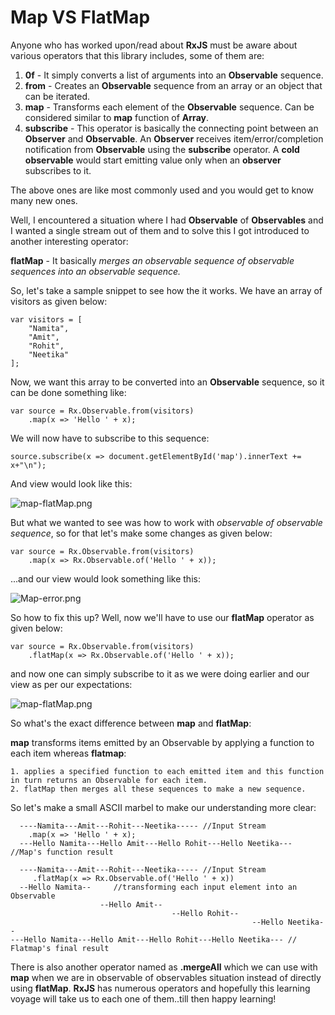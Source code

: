 # Map VS FlatMap

Anyone who has worked upon/read about **RxJS** must be aware about various operators that this library includes, some of them are:

1. **0f** - It simply converts a list of arguments into an **Observable** sequence.
2. **from** - Creates an **Observable** sequence from an array or an object that can be iterated.
3. **map** - Transforms each element of the **Observable** sequence. Can be considered similar to **map** function of **Array**.
4. **subscribe** - This operator is basically the connecting point between an **Observer** and **Observable**. An **Observer** receives item/error/completion notification from
 **Observable** using the **subscribe** operator. A **cold observable** would start emitting value only when an **observer** subscribes to it. 

The above ones are like most commonly used and you would get to know many new ones. 

Well, I encountered a situation where I had **Observable** of **Observables** and I wanted a single stream out of them and to solve this I got introduced to another interesting operator:

**flatMap** - It basically *merges an observable sequence of observable sequences into an observable sequence.*

So, let's take a sample snippet to see how the it works. We have an array of visitors as given below:

```
var visitors = [
    "Namita",
    "Amit",
    "Rohit",
    "Neetika"
];
```
 
 Now, we want this array to be converted into an **Observable** sequence, so it can be done something like:
 
 
``` 
var source = Rx.Observable.from(visitors)
    .map(x => 'Hello ' + x);
```
 
 We will now have to subscribe to this sequence:
 
```
source.subscribe(x => document.getElementById('map').innerText += x+"\n");
```

And view would look like this:

![map-flatMap.png](https://raw.githubusercontent.com/NamitaMalik/Map-vs-FlatMap/master/assets/map-flatMap.png)


But what we wanted to see was how to work with *observable of observable sequence*, so for that let's make some changes as given below:

```
var source = Rx.Observable.from(visitors)
    .map(x => Rx.Observable.of('Hello ' + x));
```

...and our view would look something like this:

![Map-error.png](https://raw.githubusercontent.com/NamitaMalik/Map-vs-FlatMap/master/assets/Map-error.png)

So how to fix this up? Well, now we'll have to use our **flatMap** operator as given below:

```
var source = Rx.Observable.from(visitors)
    .flatMap(x => Rx.Observable.of('Hello ' + x));
```

and now one can simply subscribe to it as we were doing earlier and our view as per our expectations:

![map-flatMap.png](https://raw.githubusercontent.com/NamitaMalik/Map-vs-FlatMap/master/assets/map-flatMap.png)

So what's the exact difference between **map** and **flatMap**:

**map** transforms items emitted by an Observable by applying a function to each item whereas **flatmap**:

    1. applies a specified function to each emitted item and this function in turn returns an Observable for each item.
    2. flatMap then merges all these sequences to make a new sequence.
    
So let's make a small ASCII marbel to make our understanding more clear:
  
```
  ----Namita---Amit---Rohit---Neetika----- //Input Stream
    .map(x => 'Hello ' + x);
  ---Hello Namita---Hello Amit---Hello Rohit---Hello Neetika--- //Map's function result
```  
  
```  
  ----Namita---Amit---Rohit---Neetika----- //Input Stream
     .flatMap(x => Rx.Observable.of('Hello ' + x))
  --Hello Namita--     //transforming each input element into an Observable
                    --Hello Amit--
                                    --Hello Rohit--
                                                      --Hello Neetika--
---Hello Namita---Hello Amit---Hello Rohit---Hello Neetika--- // Flatmap's final result
```

There is also another operator named as **.mergeAll** which we can use with **map** when we are in observable of observables situation instead of directly using **flatMap**. **RxJS** has numerous operators and hopefully this learning
voyage will take us to each one of them..till then happy learning!




